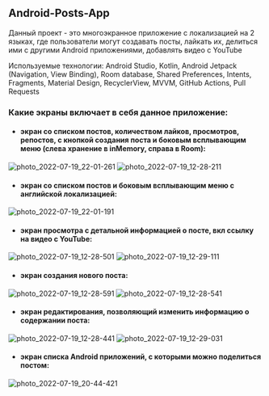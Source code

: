## Android-Posts-App
Данный проект - это многоэкранное приложение c локализацией на 2 языках, где пользователи могут создавать посты, лайкать их, делиться ими с другими Android приложениями, добавлять видео с YouTube

Используемые технологии: Android Studio, Kotlin, Android Jetpack (Navigation, View Binding), Room database, Shared Preferences, Intents, Fragments, Material Design, RecyclerView, MVVM, GitHub Actions, Pull Requests

### Какие экраны включает в себя данное приложение: 
- #### экран со списком постов, количеством лайков, просмотров, репостов, с кнопкой создания поста и боковым всплывающим меню (слева хранение в inMemory, справа в Room):

![photo_2022-07-19_22-01-261](https://user-images.githubusercontent.com/98683741/179828699-706bbb78-ce75-44f9-b39e-90e69a83a979.jpg)
![photo_2022-07-19_12-28-211](https://user-images.githubusercontent.com/98683741/179825062-800cd597-1357-4bf1-b9a6-47221d200fab.jpg)

- #### экран со списком постов и боковым всплывающим меню c английской локализацией:

![photo_2022-07-19_22-01-191](https://user-images.githubusercontent.com/98683741/179828768-e09d3868-dd27-4838-9ab0-ebf578732e54.jpg)


-  #### экран просмотра с детальной информацией о посте, вкл ссылку на видео с YouTube:

![photo_2022-07-19_12-28-501](https://user-images.githubusercontent.com/98683741/179821906-e1f88599-652a-4ceb-b761-28d249e7a980.jpg)
![photo_2022-07-19_12-29-111](https://user-images.githubusercontent.com/98683741/179822264-e1347888-f7a1-4600-8cf4-8805e1038702.jpg)

- #### экран создания нового поста:
 
![photo_2022-07-19_12-28-591](https://user-images.githubusercontent.com/98683741/179824075-2c92b0b4-aba4-4ba9-b413-0c92ab9f0e2a.jpg)
![photo_2022-07-19_12-28-541](https://user-images.githubusercontent.com/98683741/179824219-a7c6bf68-ecfb-40ae-9474-55ab84ad7878.jpg)

- #### экран редактирования, позволяющий изменить информацию о содержании поста:

![photo_2022-07-19_12-28-441](https://user-images.githubusercontent.com/98683741/179823549-27c6ad2d-2b13-457c-8535-9f338fda8daf.jpg)
![photo_2022-07-19_12-29-031](https://user-images.githubusercontent.com/98683741/179823621-1d145c38-e553-4827-a922-d747222cc733.jpg)

- #### экран списка Android приложений, с которыми можно поделиться постом:

![photo_2022-07-19_20-44-421](https://user-images.githubusercontent.com/98683741/179823274-7fed7060-3bb1-4776-a1a8-1d73cad31283.jpg)

